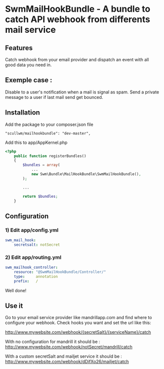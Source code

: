 SwmMailHookBundle - A bundle to catch API webhook from differents mail service
=============================================================================

Features
--------
Catch webhook from your email provider and dispatch an event with all good data you need in.

Exemple case :
-------------
Disable to a user's notification when a mail is signal as spam.
Send a private message to a user if last mail send get bounced.


Installation
-----------------------------------

Add the package to your composer.json file
```
"scullwm/mailhookbundle": "dev-master",
```

Add this to app/AppKernel.php
```php
<?php
    public function registerBundles()
    {
        $bundles = array(
            ...
            new Swm\Bundle\MailHookBundle\SwmMailHookBundle(),
        );

        ...

        return $bundles;
    }
```

Configuration
-------------

### 1) Edit app/config.yml

```yaml
swm_mail_hook:
    secretsalt: notSecret
```

### 2) Edit app/routing.yml

```yaml
swm_mailhook_controller:
    resource: "@SwmMailHookBundle/Controller/"
    type:     annotation
    prefix:   /
```

Well done!


Use it
------

Go to your email service provider like mandrillapp.com and find where to configure your webhook.
Check hooks you want and set the url like this:

http://www.mywebsite.com/webhook/{secretSalt}/{serviceName}/catch

With no configuration for mandrill it should be :
http://www.mywebsite.com/webhook/notSecret/mandrill/catch

With a custom secretSalt and mailjet service it should be :
http://www.mywebsite.com/webhook/dDifXo26/mailjet/catch

